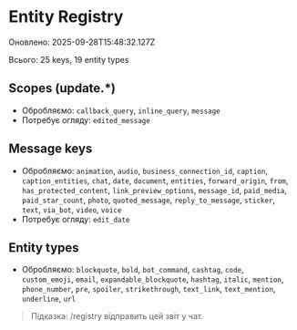 # Entity Registry

Оновлено: 2025-09-28T15:48:32.127Z

Всього: 25 keys, 19 entity types

## Scopes (update.*)
- Обробляємо: `callback_query`, `inline_query`, `message`
- Потребує огляду: `edited_message`

## Message keys
- Обробляємо: `animation`, `audio`, `business_connection_id`, `caption`, `caption_entities`, `chat`, `date`, `document`, `entities`, `forward_origin`, `from`, `has_protected_content`, `link_preview_options`, `message_id`, `paid_media`, `paid_star_count`, `photo`, `quoted_message`, `reply_to_message`, `sticker`, `text`, `via_bot`, `video`, `voice`
- Потребує огляду: `edit_date`

## Entity types
- Обробляємо: `blockquote`, `bold`, `bot_command`, `cashtag`, `code`, `custom_emoji`, `email`, `expandable_blockquote`, `hashtag`, `italic`, `mention`, `phone_number`, `pre`, `spoiler`, `strikethrough`, `text_link`, `text_mention`, `underline`, `url`

> Підказка: /registry відправить цей звіт у чат.
